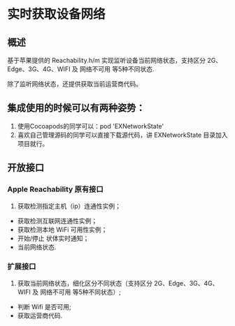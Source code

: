 # 实时获取设备网络

## 概述

基于苹果提供的 Reachability.h/m 实现监听设备当前网络状态，支持区分 2G、Edge、3G、4G、WIFI 及 网络不可用 等5种不同状态.

除了监听网络状态，还提供获取当前运营商代码。

## 集成使用的时候可以有两种姿势：

1. 使用Cocoapods的同学可以：pod 'EXNetworkState'
2. 喜欢自己管理源码的同学可以直接下载源代码，讲 EXNetworkState 目录加入项目就行。

## 开放接口
### Apple Reachability 原有接口
1. 获取检测指定主机（ip）连通性实例；
* 获取检测互联网连通性实例；
* 获取检测本地 WiFi 可用性实例；
* 开始/停止 状体实时通知；
* 当前网络状态.

### 扩展接口
1. 获取当前网络状态，细化区分不同状态（支持区分 2G、Edge、3G、4G、WIFI 及 网络不可用 等5种不同状态）;
* 判断 Wifi 是否可用;
* 获取运营商代码.


